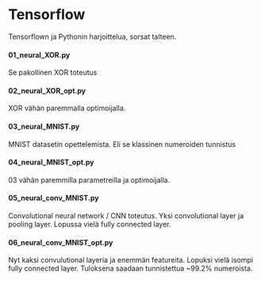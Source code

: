 # Tensorflow
Tensorflown ja Pythonin harjoittelua, sorsat talteen.

#### 01_neural_XOR.py
Se pakollinen XOR toteutus

#### 02_neural_XOR_opt.py
XOR vähän paremmalla optimoijalla.

#### 03_neural_MNIST.py
MNIST datasetin opettelemista. Eli se klassinen numeroiden tunnistus

#### 04_neural_MNIST_opt.py
03 vähän paremmilla parametreilla ja optimoijalla.

#### 05_neural_conv_MNIST.py
Convolutional neural network / CNN toteutus. Yksi convolutional layer ja pooling layer. Lopussa vielä fully connected layer.

#### 06_neural_conv_MNIST_opt.py
Nyt kaksi convulutional layeria ja enemmän featureita. Lopuksi vielä isompi fully connected layer. Tuloksena saadaan tunnistettua ~99.2% numeroista.
